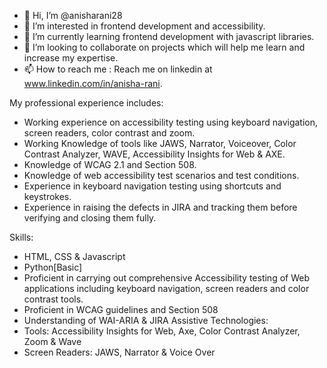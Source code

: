 - 👋 Hi, I’m @anisharani28
- 👀 I’m interested in frontend development and accessibility.
- 🌱 I’m currently learning frontend development with javascript libraries.
- 💞️ I’m looking to collaborate on projects which will help me learn and increase my expertise.
- 📫 How to reach me : Reach me on linkedin at www.linkedin.com/in/anisha-rani.

My professional experience includes:
- Working experience on accessibility testing using keyboard navigation, screen readers, color contrast and zoom.
- Working Knowledge of tools like JAWS, Narrator, Voiceover, Color Contrast Analyzer, WAVE, Accessibility Insights for Web & AXE.
- Knowledge of WCAG 2.1 and Section 508.
- Knowledge of web accessibility test scenarios and test conditions.
- Experience in keyboard navigation testing using shortcuts and keystrokes. 
- Experience in raising the defects in JIRA and tracking them before verifying and closing them fully.

Skills:
 - HTML, CSS & Javascript
 - Python[Basic]
 - Proficient in carrying out comprehensive Accessibility testing of Web applications including keyboard navigation, screen readers and color contrast tools.
 - Proficient in WCAG guidelines and Section 508
 - Understanding of WAI-ARIA & JIRA
Assistive Technologies:
 - Tools: Accessibility Insights for Web, Axe, Color Contrast Analyzer, Zoom & Wave
 - Screen Readers: JAWS, Narrator & Voice Over




